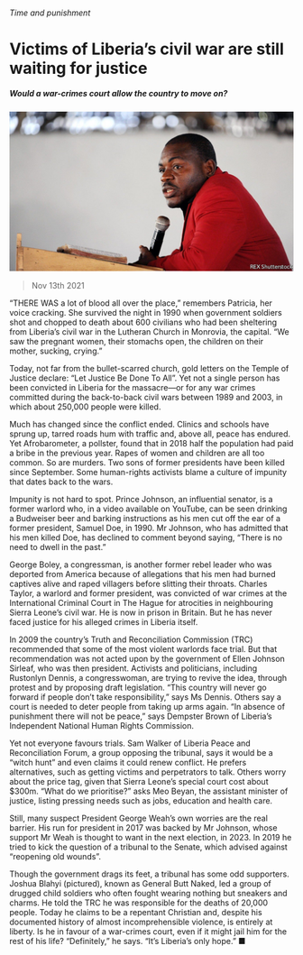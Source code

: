 ###### Time and punishment

# Victims of Liberia’s civil war are still waiting for justice 

##### Would a war-crimes court allow the country to move on? 

![image](images/20211113_map506.jpg) 

> Nov 13th 2021 

“THERE WAS a lot of blood all over the place,” remembers Patricia, her voice cracking. She survived the night in 1990 when government soldiers shot and chopped to death about 600 civilians who had been sheltering from Liberia’s civil war in the Lutheran Church in Monrovia, the capital. “We saw the pregnant women, their stomachs open, the children on their mother, sucking, crying.”

Today, not far from the bullet-scarred church, gold letters on the Temple of Justice declare: “Let Justice Be Done To All”. Yet not a single person has been convicted in Liberia for the massacre—or for any war crimes committed during the back-to-back civil wars between 1989 and 2003, in which about 250,000 people were killed.


Much has changed since the conflict ended. Clinics and schools have sprung up, tarred roads hum with traffic and, above all, peace has endured. Yet Afrobarometer, a pollster, found that in 2018 half the population had paid a bribe in the previous year. Rapes of women and children are all too common. So are murders. Two sons of former presidents have been killed since September. Some human-rights activists blame a culture of impunity that dates back to the wars.

Impunity is not hard to spot. Prince Johnson, an influential senator, is a former warlord who, in a video available on YouTube, can be seen drinking a Budweiser beer and barking instructions as his men cut off the ear of a former president, Samuel Doe, in 1990. Mr Johnson, who has admitted that his men killed Doe, has declined to comment beyond saying, “There is no need to dwell in the past.”

George Boley, a congressman, is another former rebel leader who was deported from America because of allegations that his men had burned captives alive and raped villagers before slitting their throats. Charles Taylor, a warlord and former president, was convicted of war crimes at the International Criminal Court in The Hague for atrocities in neighbouring Sierra Leone’s civil war. He is now in prison in Britain. But he has never faced justice for his alleged crimes in Liberia itself.

In 2009 the country’s Truth and Reconciliation Commission (TRC) recommended that some of the most violent warlords face trial. But that recommendation was not acted upon by the government of Ellen Johnson Sirleaf, who was then president. Activists and politicians, including Rustonlyn Dennis, a congresswoman, are trying to revive the idea, through protest and by proposing draft legislation. “This country will never go forward if people don’t take responsibility,” says Ms Dennis. Others say a court is needed to deter people from taking up arms again. “In absence of punishment there will not be peace,” says Dempster Brown of Liberia’s Independent National Human Rights Commission.

Yet not everyone favours trials. Sam Walker of Liberia Peace and Reconciliation Forum, a group opposing the tribunal, says it would be a “witch hunt” and even claims it could renew conflict. He prefers alternatives, such as getting victims and perpetrators to talk. Others worry about the price tag, given that Sierra Leone’s special court cost about $300m. “What do we prioritise?” asks Meo Beyan, the assistant minister of justice, listing pressing needs such as jobs, education and health care.

Still, many suspect President George Weah’s own worries are the real barrier. His run for president in 2017 was backed by Mr Johnson, whose support Mr Weah is thought to want in the next election, in 2023. In 2019 he tried to kick the question of a tribunal to the Senate, which advised against “reopening old wounds”.

Though the government drags its feet, a tribunal has some odd supporters. Joshua Blahyi (pictured), known as General Butt Naked, led a group of drugged child soldiers who often fought wearing nothing but sneakers and charms. He told the TRC he was responsible for the deaths of 20,000 people. Today he claims to be a repentant Christian and, despite his documented history of almost incomprehensible violence, is entirely at liberty. Is he in favour of a war-crimes court, even if it might jail him for the rest of his life? “Definitely,” he says. “It’s Liberia’s only hope.” ■

